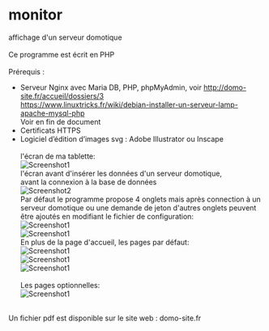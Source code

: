 # monitor
affichage d'un serveur domotique<br><br>
Ce programme est écrit en PHP <br><br>
Prérequis :
-	Serveur Nginx avec Maria DB, PHP, phpMyAdmin, voir http://domo-site.fr/accueil/dossiers/3<br>
https://www.linuxtricks.fr/wiki/debian-installer-un-serveur-lamp-apache-mysql-php <br>
Voir en fin de document <br>
-	Certificats HTTPS<br>
-	Logiciel d’édition d’images svg : Adobe Illustrator ou Inscape<br><br>
l'écran de ma tablette:<br>
<img src="readme_img/image1.jpg" alt="Screenshot1" style="max-width: 100%;"><br>
l'écran avant d'insérer les données d'un serveur domotique,<br> avant la connexion à la base de données<br>
<img src="readme_img/image2.jpg" alt="Screenshot2" style="max-width: 100%;"><br>
Par défaut le programme propose 4 onglets mais après connection à un serveur domotique ou une demande de jeton d'autres onglets peuvent être ajoutés en modifiant le fichier de configuration:<br>
<img src="readme_img/image3.jpg" alt="Screenshot1" style="max-width: 100%;"><br>
<img src="readme_img/image4.jpg" alt="Screenshot1" style="max-width: 100%;"><br>
En plus de la page d'accueil, les pages par défaut:<br>
<img src="readme_img/image6.jpg" alt="Screenshot1" style="max-width: 100%;"><br>
<img src="readme_img/image7.jpg" alt="Screenshot1" style="max-width: 100%;"><br>
<img src="readme_img/image8.jpg" alt="Screenshot1" style="max-width: 100%;"><br><br>
Les pages optionnelles:<br>
<img src="readme_img/image5.jpg" alt="Screenshot1" style="max-width: 100%;"><br><br>


Un fichier pdf est disponible sur le site web : domo-site.fr<br>
